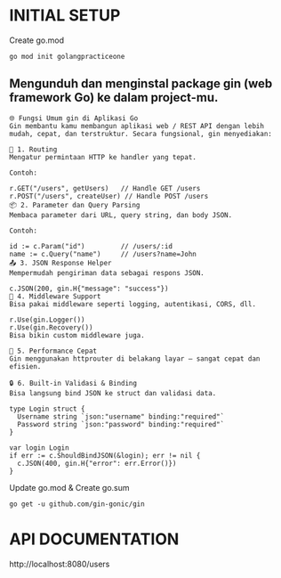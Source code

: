 # INITIAL SETUP

Create go.mod

```
go mod init golangpracticeone
```

## Mengunduh dan menginstal package gin (web framework Go) ke dalam project-mu.

```
🌐 Fungsi Umum gin di Aplikasi Go
Gin membantu kamu membangun aplikasi web / REST API dengan lebih mudah, cepat, dan terstruktur. Secara fungsional, gin menyediakan:

🔧 1. Routing
Mengatur permintaan HTTP ke handler yang tepat.

Contoh:

r.GET("/users", getUsers)   // Handle GET /users
r.POST("/users", createUser) // Handle POST /users
📦 2. Parameter dan Query Parsing
Membaca parameter dari URL, query string, dan body JSON.

Contoh:

id := c.Param("id")         // /users/:id
name := c.Query("name")     // /users?name=John
📤 3. JSON Response Helper
Mempermudah pengiriman data sebagai respons JSON.

c.JSON(200, gin.H{"message": "success"})
🧱 4. Middleware Support
Bisa pakai middleware seperti logging, autentikasi, CORS, dll.

r.Use(gin.Logger())
r.Use(gin.Recovery())
Bisa bikin custom middleware juga.

🚀 5. Performance Cepat
Gin menggunakan httprouter di belakang layar — sangat cepat dan efisien.

🔒 6. Built-in Validasi & Binding
Bisa langsung bind JSON ke struct dan validasi data.

type Login struct {
  Username string `json:"username" binding:"required"`
  Password string `json:"password" binding:"required"`
}

var login Login
if err := c.ShouldBindJSON(&login); err != nil {
  c.JSON(400, gin.H{"error": err.Error()})
}
```



Update go.mod & Create go.sum

```
go get -u github.com/gin-gonic/gin
```
    


# API DOCUMENTATION

http://localhost:8080/users



